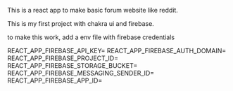 This is a react app to make basic forum website like reddit.

This is my first project with chakra ui and firebase.

to make this work, add a env file with firebase credentials

REACT_APP_FIREBASE_API_KEY=
REACT_APP_FIREBASE_AUTH_DOMAIN=
REACT_APP_FIREBASE_PROJECT_ID=
REACT_APP_FIREBASE_STORAGE_BUCKET=
REACT_APP_FIREBASE_MESSAGING_SENDER_ID=
REACT_APP_FIREBASE_APP_ID=
